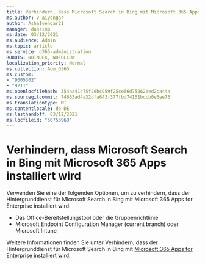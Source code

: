 ```yaml
---
title: Verhindern, dass Microsoft Search in Bing mit Microsoft 365 Apps installiert wird
ms.author: v-aiyengar
author: AshaIyengar21
manager: dansimp
ms.date: 03/12/2021
ms.audience: Admin
ms.topic: article
ms.service: o365-administration
ROBOTS: NOINDEX, NOFOLLOW
localization_priority: Normal
ms.collection: Adm_O365
ms.custom:
- "9005302"
- "9211"
ms.openlocfilehash: 354aa41475f20bc959f25ce66d75962eed2ca44a
ms.sourcegitcommit: 74663ad4a32dfa643f377fbd74151bdcb0e6ee75
ms.translationtype: MT
ms.contentlocale: de-DE
ms.lasthandoff: 03/12/2021
ms.locfileid: "50753969"
---
```

# <a name="prevent-microsoft-search-in-bing-from-installing-with-microsoft-365-apps"></a>Verhindern, dass Microsoft Search in Bing mit Microsoft 365 Apps installiert wird

Verwenden Sie eine der folgenden Optionen, um zu verhindern, dass der Hintergrunddienst für Microsoft Search in Bing mit Microsoft 365 Apps for Enterprise installiert wird:

- Das Office-Bereitstellungstool oder die Gruppenrichtlinie
- Microsoft Endpoint Configuration Manager (current branch) oder Microsoft Intune

Weitere Informationen finden Sie unter Verhindern, dass der Hintergrunddienst für Microsoft Search in Bing mit [Microsoft 365 Apps for Enterprise installiert wird.](https://go.microsoft.com/fwlink/?linkid=2151946)
